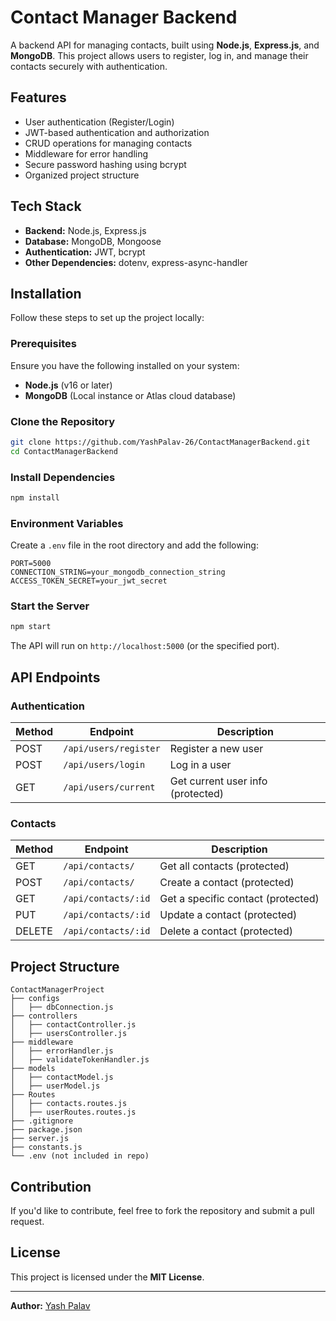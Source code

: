 # Contact Manager Backend

A backend API for managing contacts, built using **Node.js**, **Express.js**, and **MongoDB**. This project allows users to register, log in, and manage their contacts securely with authentication.

## Features

- User authentication (Register/Login)
- JWT-based authentication and authorization
- CRUD operations for managing contacts
- Middleware for error handling
- Secure password hashing using bcrypt
- Organized project structure

## Tech Stack

- **Backend:** Node.js, Express.js
- **Database:** MongoDB, Mongoose
- **Authentication:** JWT, bcrypt
- **Other Dependencies:** dotenv, express-async-handler

## Installation

Follow these steps to set up the project locally:

### Prerequisites
Ensure you have the following installed on your system:
- **Node.js** (v16 or later)
- **MongoDB** (Local instance or Atlas cloud database)

### Clone the Repository
```sh
git clone https://github.com/YashPalav-26/ContactManagerBackend.git
cd ContactManagerBackend
```

### Install Dependencies
```sh
npm install
```

### Environment Variables
Create a `.env` file in the root directory and add the following:

```
PORT=5000
CONNECTION_STRING=your_mongodb_connection_string
ACCESS_TOKEN_SECRET=your_jwt_secret
```

### Start the Server
```sh
npm start
```

The API will run on `http://localhost:5000` (or the specified port).

## API Endpoints

### Authentication
| Method | Endpoint          | Description         |
|--------|------------------|---------------------|
| POST   | `/api/users/register` | Register a new user |
| POST   | `/api/users/login`    | Log in a user      |
| GET    | `/api/users/current`  | Get current user info (protected) |

### Contacts
| Method | Endpoint          | Description         |
|--------|------------------|---------------------|
| GET    | `/api/contacts/`  | Get all contacts (protected) |
| POST   | `/api/contacts/`  | Create a contact (protected) |
| GET    | `/api/contacts/:id` | Get a specific contact (protected) |
| PUT    | `/api/contacts/:id` | Update a contact (protected) |
| DELETE | `/api/contacts/:id` | Delete a contact (protected) |

## Project Structure
```
ContactManagerProject
├── configs
│   ├── dbConnection.js
├── controllers
│   ├── contactController.js
│   ├── usersController.js
├── middleware
│   ├── errorHandler.js
│   ├── validateTokenHandler.js
├── models
│   ├── contactModel.js
│   ├── userModel.js
├── Routes
│   ├── contacts.routes.js
│   ├── userRoutes.routes.js
├── .gitignore
├── package.json
├── server.js
├── constants.js
└── .env (not included in repo)
```

## Contribution
If you'd like to contribute, feel free to fork the repository and submit a pull request.

## License
This project is licensed under the **MIT License**.

---
**Author:** [Yash Palav](https://github.com/YashPalav-26)

